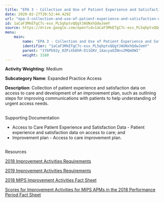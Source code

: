 ```yaml
---
title: "EPA 3 - Collection and Use of Patient Experience and Satisfaction Data on Access"
date: 2020-02-27T20:52:44.429Z
url: "epa-3-collection-and-use-of-patient-experience-and-satisfaction-data-on-access.md"
id: 1aCaF3MkETgC7c-esx_PL5qhptvQQgYJAUNxhQdwJemY
source: https://drive.google.com/open?id=1aCaF3MkETgC7c-esx_PL5qhptvQQgYJAUNxhQdwJemY
menu:
    main:
        name: "EPA 3 - Collection and Use of Patient Experience and Satisfaction Data on Access"
        identifier: "1aCaF3MkETgC7c-esx_PL5qhptvQQgYJAUNxhQdwJemY"
        parent: "1YbPb92y_0ZPiXk8hR-D11GKV_1AacyaOZNnv2MQmDWI"
        weight: 3160
---
```









**Activity Weighting**: Medium

**Subcategory Name**: Expanded Practice Access

**Description**: Collection of patient experience and satisfaction data on access to care and development of an improvement plan, such as outlining steps for improving communications with patients to help understanding of urgent access needs.







## 

Supporting Documentation

* Access to Care Patient Experience and Satisfaction Data - Patient experience and satisfaction data on access to care; and 
* Improvement plan - Access to care improvement plan.







## 

Resources

[2018 Improvement Activities Requirements](https://qpp.cms.gov/mips/improvement-activities?py=2018)

[2019 Improvement Activities Requirements](https://qpp.cms.gov/mips/improvement-activities?py=2019)

[2018 MIPS Improvement Activities Fact Sheet](https://qpp.cms.gov/resource/2018%20MIPS%20Improvement%20Activities%20Fact%20Sheet)

[Scores for Improvement Activities for MIPS APMs in the 2018 Performance Period Fact Sheet](https://qpp.cms.gov/resource/2018%20MIPS%20APMs%20improvement%20Activities%20scores%20fact%20sheet)

